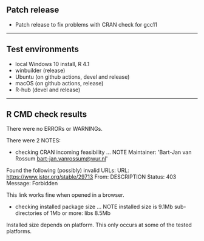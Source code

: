 ## Patch release

- Patch release to fix problems with CRAN check for gcc11

----

## Test environments

* local Windows 10 install, R 4.1
* winbuilder (release)
* Ubuntu (on github actions, devel and release)
* macOS (on github actions, release)
* R-hub (devel and release)

----

## R CMD check results

There were no ERRORs or WARNINGs.

There were 2 NOTES:

* checking CRAN incoming feasibility ... NOTE
Maintainer: 'Bart-Jan van Rossum <bart-jan.vanrossum@wur.nl>'

Found the following (possibly) invalid URLs:
  URL: https://www.jstor.org/stable/29713
    From: DESCRIPTION
    Status: 403
    Message: Forbidden

This link works fine when opened in a browser.

* checking installed package size ... NOTE
  installed size is  9.1Mb
  sub-directories of 1Mb or more:
    libs   8.5Mb

Installed size depends on platform. This only occurs at some of the tested platforms.    
